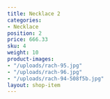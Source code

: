 ```yaml
---
title: Necklace 2
categories:
- Necklace
position: 2
price: 666.33
sku: 4
weight: 10
product-images:
- "/uploads/rach-95.jpg"
- "/uploads/rach-96.jpg"
- "/uploads/rach-94-508f5b.jpg"
layout: shop-item
---
```



